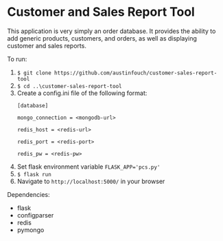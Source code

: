 # Customer and Sales Report Tool
This application is very simply an order database. It provides the ability to add generic products, customers, and orders, as well as displaying customer and sales reports.

To run:
  1. `$ git clone https://github.com/austinfouch/customer-sales-report-tool`
  2. `$ cd ..\customer-sales-report-tool`
  3. Create a config.ini file of the following format:
    <p>`[database]`</p>
    <p>`mongo_connection = <mongodb-url>`</p>
    <p>`redis_host = <redis-url>`</p>
    <p>`redis_port = <redis-port>`</p>
    <p>`redis_pw = <redis-pw>`</p>
  3. Set flask environment variable `FLASK_APP='pcs.py'`
  4. `$ flask run`
  5. Navigate to `http://localhost:5000/` in your browser
  
Dependencies:
  - flask
  - configparser
  - redis
  - pymongo
